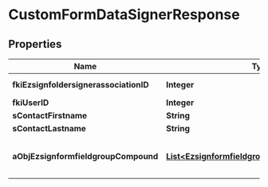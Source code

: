 

# CustomFormDataSignerResponse

## Properties

Name | Type | Description | Notes
------------ | ------------- | ------------- | -------------
**fkiEzsignfoldersignerassociationID** | **Integer** | The unique ID of the Ezsignfoldersignerassociation | 
**fkiUserID** | **Integer** | The unique ID of the User |  [optional]
**sContactFirstname** | **String** | The First name of the contact | 
**sContactLastname** | **String** | The Last name of the contact | 
**aObjEzsignformfieldgroupCompound** | [**List&lt;EzsignformfieldgroupResponseCompound&gt;**](EzsignformfieldgroupResponseCompound.md) | This array contains the labels or each Form fields in the form but WITHOUT the values | 




